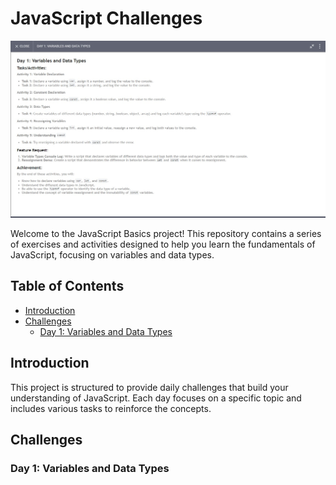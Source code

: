 # JavaScript Challenges

![Description](Day-1/Screenshot%202024-07-13%20210455.jpg)

Welcome to the JavaScript Basics project! This repository contains a series of exercises and activities designed to help you learn the fundamentals of JavaScript, focusing on variables and data types.

## Table of Contents

- [Introduction](#introduction)
- [Challenges](#challenges)
  - [Day 1: Variables and Data Types](#day-1-variables-and-data-types)

## Introduction

This project is structured to provide daily challenges that build your understanding of JavaScript. Each day focuses on a specific topic and includes various tasks to reinforce the concepts.

## Challenges

### Day 1: Variables and Data Types
